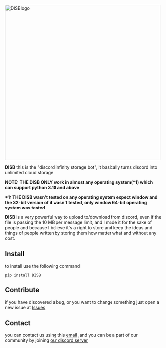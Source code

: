 <img width="500" alt="DISBlogo" src="https://github.com/user-attachments/assets/1ac7500a-b8df-4247-88b6-4d69d0dc6b60" />


**DISB** this is the "discord infinity storage bot", it basically turns discord into unlimited cloud storage

**NOTE: THE DISB ONLY work in almost any operating system(\*1) which can support python 3.10 and above**

**\*1: THE DISB wasn't tested on any operating system expect window
and the 32-bit version of it wasn't tested, only window 64-bit operating system was tested**

**DISB** is a very powerful way to upload to/download from discord, even if the file is passing the 10 MB per message
limit, and I made it for the sake of people and because I believe it's a right to store and keep the ideas and things
of people written by storing them how matter what and without any cost.

## Install

to install use the following command

<code>pip install DISB</code>

## Contribute

if you have discovered a bug, or you want to change something just open a new issue
at [Issues](https://github.com/WeDu-official/DISB/issues)

## Contact

you can contact us using this [email](mailto:fplu.the.founder@gmail.com)
,and you can be a part of our community by joining [our discord server](https://discord.gg/mnduzx6yUg)
